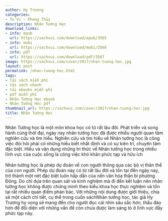 ```yaml
---
author: Hy Trương
categories:
- Tử Vi - Phong Thủy
description: Nhân Tướng Học
download_links:
- info: epub
  url: https://sachvui.com/download/epub/3565
- info: mobi
  url: https://sachvui.com/download/mobi/3566
- info: pdf
  url: https://sachvui.com/download/pdf/3567
image: https://sachvui.com/cover/2017/nhan-tuong-hoc.jpg
layout: post
permalink: /nhan-tuong-hoc.html
tags:
- tải sách miễn phí
- tải sách nhanh
- tải ebooks miễn phí
- pdf miễn phí
- Nhân Tướng Học ebook
- Nhân Tướng Học pdf
thumbnail_url: https://sachvui.com/cover/2017/nhan-tuong-hoc.jpg
title: Nhân Tướng Học
---
```


 <div class="item-desc text-justify"> <p>Nhân Tướng học là một môn khoa học có từ rất lâu đời. Phát triển và song hành cùng thời đại, ngày nay nhân tướng học đã được nhiều người quan tâm nghiên cứu và tìm hiểu. Nghiên cứu và tìm hiểu về Nhân tướng học là công việc đòi hỏi phải có những hiểu biết nhất định và có sự kiên trì, chuyên tâm đặc biệt. Hiểu và vận dụng những tri thức về Nhân tướng học trong nhiều lĩnh vực của cuộc sống là công việc khó khăn phức tạp và hữu ích<br><br>Nhân tướng học là phép dự đoán về con người thông qua các bộ vị thân thể của con người. Phép dự đoán này có từ rất lâu đời và tồn tại đến ngày nay, trở thành một nét đặc biệt luôn hấp dẫn của nền văn hóa thần bí phương Đông. Do chỉ dựa trên quan sát và kinh nghiệm mà đi đến kết luận nên nhân tướng học không được chứng minh theo kiểu khoa học thực nghiệm và tồn tại rất nhiều quan điểm phản bác. Với những nội dung được giới thiệu, chia sẻ một cách chi tiết, cụ thể trong cuốn sáchNhân tướng học, tác giả Hy Trương hy vọng sẽ mang đến cho người đọc cái nhìn sâu sắc hơn, thấu đáo hơn để đối diện với những vấn đề còn chưa được làm sáng tỏ ở lĩnh vực đầy phức tạp này.</p> </div>